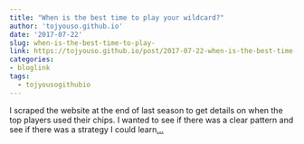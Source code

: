 ```yaml
---
title: "When is the best time to play your wildcard?"
author: 'tojyouso.github.io'
date: '2017-07-22'
slug: when-is-the-best-time-to-play-
link: https://tojyouso.github.io/post/2017-07-22-when-is-the-best-time-to-play-your-wildcard/
categories:
- bloglink
tags:
  - tojyousogithubio
---
```


I scraped the website at the end of last season to get details on when the top players used their chips. I wanted to see if there was a clear pattern and see if there was a strategy I could learn[... <i class="fas fa-external-link-alt"></i>](https://tojyouso.github.io/post/2017-07-22-when-is-the-best-time-to-play-your-wildcard/)

